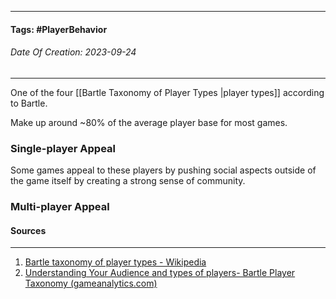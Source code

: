 __________________________________________________________________________
#### **Tags:** #PlayerBehavior
###### *Date Of Creation: 2023-09-24*
__________________________________________________________________________
One of the four [[Bartle Taxonomy of Player Types |player types]] according to Bartle. 

Make up around ~80% of the average player base for most games.
### Single-player Appeal
Some games appeal to these players by pushing social aspects outside of the game itself by creating a strong sense of community.
### Multi-player Appeal
#### Sources
__________________________________________________________________________
1. [Bartle taxonomy of player types - Wikipedia](https://en.wikipedia.org/wiki/Bartle_taxonomy_of_player_types)
2. [Understanding Your Audience and types of players- Bartle Player Taxonomy (gameanalytics.com)](https://gameanalytics.com/blog/understanding-your-audience-bartle-player-taxonomy/)